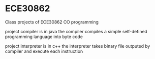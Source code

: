 # ECE30862
Class projects of ECE30862 OO programming 

project compiler is in java
the compiler compiles a simple self-defined programming language into byte code

project interpreter is in c++
the interpreter takes binary file outputed by compiler and execute each instruction
